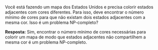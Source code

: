 Você está fazendo um mapa dos Estados Unidos e precisa colorir estados adjacentes com cores diferentes. Para isso, deve encontrar o número mínimo de cores para que não existam dois estados adjacentes com a mesma cor. Isso é um problema NP-completo?

**Resposta:**
Sim, encontrar o número mínimo de cores necessárias para colorir um mapa de modo que estados adjacentes não compartilhem a mesma cor é um problema NP-completo.